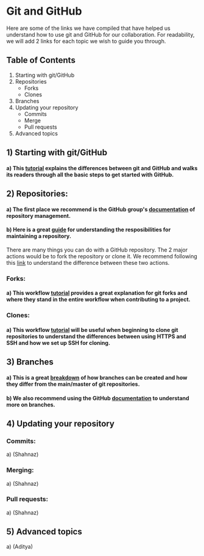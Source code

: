 # Git and GitHub

Here are some of the links we have compiled that have helped us understand how to use git and GitHub for our collaboration.
For readability, we will add 2 links for each topic we wish to guide you through.

## Table of Contents
1) Starting with git/GitHub
2) Repositories
    - Forks
    - Clones
3) Branches
4) Updating your repository
    - Commits
    - Merge
    - Pull requests
5) Advanced topics

## 1) Starting with git/GitHub
#### a) This [tutorial](https://product.hubspot.com/blog/git-and-github-tutorial-for-beginners) explains the differences between git and GitHub and walks its readers through all the basic steps to get started with GitHub.

## 2) Repositories:
#### a) The first place we recommend is the GitHub group's [documentation](https://docs.github.com/en/repositories/creating-and-managing-repositories) of repository management.

#### b) Here is a great [guide](https://github.blog/2023-08-04-a-checklist-and-guide-to-get-your-repository-collaboration-ready/#get-started) for understanding the resposibilities for maintaining a repository.

There are many things you can do with a GitHub repository. The 2 major actions would be to fork the repository or clone it.
We recommend following this [link](https://www.theserverside.com/answer/Git-fork-vs-clone-Whats-the-difference) to understand the difference between these two actions.
### Forks:
#### a) This workflow [tutorial](https://www.atlassian.com/git/tutorials/comparing-workflows/forking-workflow#:~:text=The%20main%20advantage%20of%20the,push%20to%20the%20official%20repository.) provides a great explanation for git forks and where they stand in the entire workflow when contributing to a project.

### Clones:
#### a) This workflow [tutorial](https://www.warp.dev/terminus/git-clone-ssh) will be useful when beginning to clone git repositories to understand the differences between using HTTPS and SSH and how we set up SSH for cloning.

## 3) Branches
#### a) This is a great [breakdown](https://git-scm.com/book/en/v2/Git-Branching-Branches-in-a-Nutshell) of how branches can be created and how they differ from the main/master of git repositories.

#### b) We also recommend using the GitHub [documentation](https://docs.github.com/en/pull-requests/collaborating-with-pull-requests/proposing-changes-to-your-work-with-pull-requests/about-branches#) to understand more on branches.

## 4) Updating your repository

### Commits:
a) (Shahnaz)

### Merging:
a) (Shahnaz)

### Pull requests:
a) (Shahnaz)

## 5) Advanced topics
a) (Aditya)

